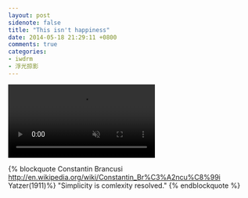 ```yaml
---
layout: post
sidenote: false
title: "This isn't happiness"
date: 2014-05-18 21:29:11 +0800
comments: true
categories:
- iwdrm
- 浮光掠影
---
```


<video playsInline autoplay loop muted>
    <source src="{{ site.static_base }}/downloads/video/movie_clips/false_start.mp4" type="video/mp4">
    <p>Your browser doesn't support this embedded video.</p>
</video>

{% blockquote Constantin Brancusi  http://en.wikipedia.org/wiki/Constantin_Br%C3%A2ncu%C8%99i Yatzer(1911)%}
"Simplicity is comlexity resolved."
{% endblockquote %}

